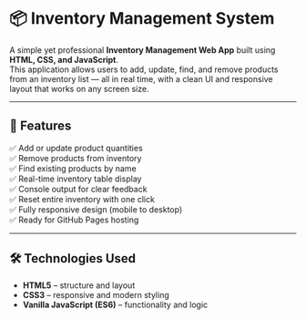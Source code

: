 # 📦 Inventory Management System

A simple yet professional **Inventory Management Web App** built using **HTML, CSS, and JavaScript**.  
This application allows users to add, update, find, and remove products from an inventory list — all in real time, with a clean UI and responsive layout that works on any screen size.

---

## 🧭 Features

✅ Add or update product quantities  
✅ Remove products from inventory  
✅ Find existing products by name  
✅ Real-time inventory table display  
✅ Console output for clear feedback  
✅ Reset entire inventory with one click  
✅ Fully responsive design (mobile to desktop)  
✅ Ready for GitHub Pages hosting  

---

## 🛠️ Technologies Used

- **HTML5** – structure and layout  
- **CSS3** – responsive and modern styling  
- **Vanilla JavaScript (ES6)** – functionality and logic  
